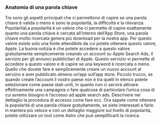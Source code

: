### Anatomia di una parola chiave

Tre sono gli aspetti principali che ci permettono di capire se una parola chiave è valida o meno e sono la popolarità, la difficoltà e la rilevanza.
PopolaritàLa popolarità è un valore che ci permette di capire esattamente quanto una parola chiave è cercata all’interno dell’App Store, una parola chiave molto ricercata genera più download per la nostra app. Per questo valore esiste solo una fonte attendibile da cui potete ottenere questo valore, Apple. La buona notizia è che potete accedere a questo valore gratuitamente semplicemente creando un account su Apple Search Ads, il servizio per gli annunci pubblicitari di Apple. Questo servizio vi permette di accedere a questo valore e di capire se una keyword è ricercata o meno. Quello che dovete fare è semplicemente creare un nuovo account al servizio e aver pubblicato almeno un’app sull’app store. 
Piccolo trucco, se quando create l’account il vostro paese non è tra quelli in elenco potete selezionare come paese stati uniti, in quanto non ci servirà attivare effettivamente una campagnia o fare qualcosa di particolare l’unica cosa di cui avremo bisogno è l’accesso ad apple search ads. 
Descrivere nel dettaglio la procedura di accesso come fare ecc.
Ora sapete come ottenere la popolarità di una parola chiave gratuitamente, se siete interessati a farlo in maniera più veloce e con un dettaglio maggiore sul livello di popolarità, potete utilizzare un tool come Astro che può semplificarti la ricerca.